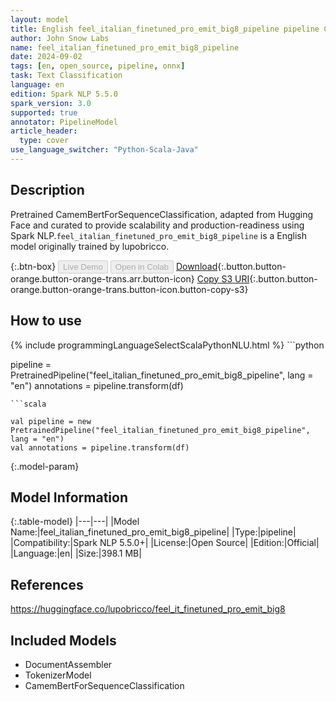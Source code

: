 ```yaml
---
layout: model
title: English feel_italian_finetuned_pro_emit_big8_pipeline pipeline CamemBertForSequenceClassification from lupobricco
author: John Snow Labs
name: feel_italian_finetuned_pro_emit_big8_pipeline
date: 2024-09-02
tags: [en, open_source, pipeline, onnx]
task: Text Classification
language: en
edition: Spark NLP 5.5.0
spark_version: 3.0
supported: true
annotator: PipelineModel
article_header:
  type: cover
use_language_switcher: "Python-Scala-Java"
---
```


## Description

Pretrained CamemBertForSequenceClassification, adapted from Hugging Face and curated to provide scalability and production-readiness using Spark NLP.`feel_italian_finetuned_pro_emit_big8_pipeline` is a English model originally trained by lupobricco.

{:.btn-box}
<button class="button button-orange" disabled>Live Demo</button>
<button class="button button-orange" disabled>Open in Colab</button>
[Download](https://s3.amazonaws.com/auxdata.johnsnowlabs.com/public/models/feel_italian_finetuned_pro_emit_big8_pipeline_en_5.5.0_3.0_1725298848330.zip){:.button.button-orange.button-orange-trans.arr.button-icon}
[Copy S3 URI](s3://auxdata.johnsnowlabs.com/public/models/feel_italian_finetuned_pro_emit_big8_pipeline_en_5.5.0_3.0_1725298848330.zip){:.button.button-orange.button-orange-trans.button-icon.button-copy-s3}

## How to use



<div class="tabs-box" markdown="1">
{% include programmingLanguageSelectScalaPythonNLU.html %}
```python

pipeline = PretrainedPipeline("feel_italian_finetuned_pro_emit_big8_pipeline", lang = "en")
annotations =  pipeline.transform(df)   

```
```scala

val pipeline = new PretrainedPipeline("feel_italian_finetuned_pro_emit_big8_pipeline", lang = "en")
val annotations = pipeline.transform(df)

```
</div>

{:.model-param}
## Model Information

{:.table-model}
|---|---|
|Model Name:|feel_italian_finetuned_pro_emit_big8_pipeline|
|Type:|pipeline|
|Compatibility:|Spark NLP 5.5.0+|
|License:|Open Source|
|Edition:|Official|
|Language:|en|
|Size:|398.1 MB|

## References

https://huggingface.co/lupobricco/feel_it_finetuned_pro_emit_big8

## Included Models

- DocumentAssembler
- TokenizerModel
- CamemBertForSequenceClassification